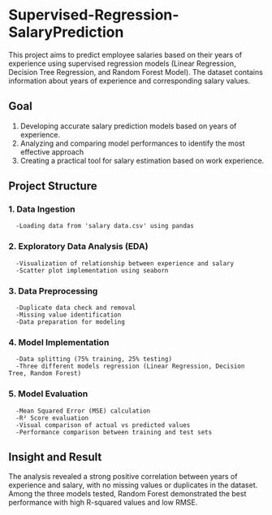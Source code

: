 # Supervised-Regression-SalaryPrediction
This project aims to predict employee salaries based on their years of experience using supervised regression models (Linear Regression, Decision Tree Regression, and Random Forest Model). The dataset contains information about years of experience and corresponding salary values.

## Goal
1. Developing accurate salary prediction models based on years of experience.
2. Analyzing and comparing model performances to identify the most effective approach
3. Creating a practical tool for salary estimation based on work experience.
   
## Project Structure
### 1. Data Ingestion
      -Loading data from 'salary data.csv' using pandas
### 2. Exploratory Data Analysis (EDA)
      -Visualization of relationship between experience and salary
      -Scatter plot implementation using seaborn
### 3. Data Preprocessing
      -Duplicate data check and removal
      -Missing value identification
      -Data preparation for modeling
### 4. Model Implementation
      -Data splitting (75% training, 25% testing)
      -Three different models regression (Linear Regression, Decision Tree, Random Forest)
### 5. Model Evaluation
      -Mean Squared Error (MSE) calculation
      -R² Score evaluation
      -Visual comparison of actual vs predicted values
      -Performance comparison between training and test sets

## Insight and Result
The analysis revealed a strong positive correlation between years of experience and salary, with no missing values or duplicates in the dataset. Among the three models tested, Random Forest demonstrated the best performance with high R-squared values and low RMSE.
   
